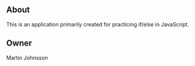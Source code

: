 ## About
This is an application primarily created for practicing if/else in JavaScript.

## Owner
Martin Johnsson
